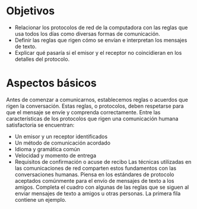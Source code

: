 # Objetivos
-  Relacionar los protocolos de red de la computadora con las reglas que usa todos los días
como diversas formas de comunicación.
-  Definir las reglas que rigen cómo se envían e interpretan los mensajes de texto.
-  Explicar qué pasaría si el emisor y el receptor no coincidieran en los detalles del protocolo.
# Aspectos básicos
Antes de comenzar a comunicarnos, establecemos reglas o acuerdos que rigen la conversación.
Estas reglas, o protocolos, deben respetarse para que el mensaje se envíe y comprenda
correctamente. Entre las características de los protocolos que rigen una comunicación humana
satisfactoria se encuentran:
- Un emisor y un receptor identificados
- Un método de comunicación acordado
- Idioma y gramática común
- Velocidad y momento de entrega
- Requisitos de confirmación o acuse de recibo
Las técnicas utilizadas en las comunicaciones de red comparten estos fundamentos con las
conversaciones humanas.
Piensa en los estándares de protocolo aceptados comúnmente para el envío de mensajes de
texto a los amigos. Completa el cuadro con algunas de las reglas que se siguen al enviar
mensajes de texto a amigos u otras personas. La primera fila contiene un ejemplo.
